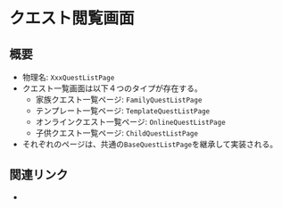 # クエスト閲覧画面

## 概要
- 物理名: `XxxQuestListPage`
- クエスト一覧画面は以下４つのタイプが存在する。
  - 家族クエスト一覧ページ: `FamilyQuestListPage`
  - テンプレート一覧ページ: `TemplateQuestListPage`
  - オンラインクエスト一覧ページ: `OnlineQuestListPage`
  - 子供クエスト一覧ページ: `ChildQuestListPage`
- それぞれのページは、共通の`BaseQuestListPage`を継承して実装される。

## 関連リンク
- 
